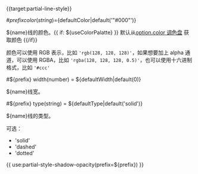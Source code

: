{{target:partial-line-style}}

#${prefix} color(string)=${defaultColor|default('"#000"')}

${name}线的颜色。{{ if: ${useColorPalatte} }} 默认从[option.color 调色盘](~color) 获取颜色 {{/if}}

颜色可以使用 RGB 表示，比如 `'rgb(128, 128, 128)'`，如果想要加上 alpha 通道，可以使用 RGBA，比如 `'rgba(128, 128, 128, 0.5)'`，也可以使用十六进制格式，比如 `'#ccc'`


#${prefix} width(number) = ${defaultWidth|default(0)}

${name}线宽。

#${prefix} type(string) = ${defaultType|default('solid')}

${name}线的类型。

可选：
+ 'solid'
+ 'dashed'
+ 'dotted'

{{ use:partial-style-shadow-opacity(prefix=${prefix}) }}



